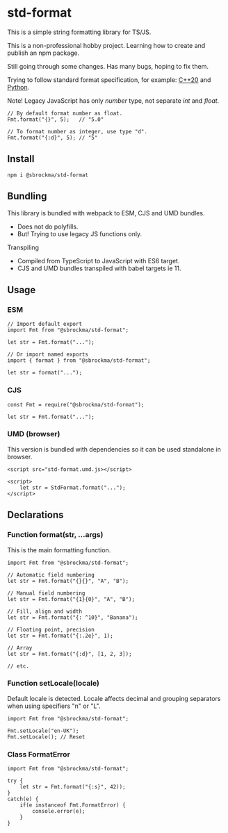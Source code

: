 # std-format

This is a simple string formatting library for TS/JS.

This is a non-professional hobby project. Learning how to create and publish an npm package. 

Still going through some changes. Has many bugs, hoping to fix them.

Trying to follow standard format specification, for example:
[C++20](https://en.cppreference.com/w/cpp/utility/format/spec) and
[Python](https://docs.python.org/3/library/string.html#formatspec).

Note! Legacy JavaScript has only *number* type, not separate *int* and *float*.

    // By default format number as float.
    Fmt.format("{}", 5);   // "5.0"

    // To format number as integer, use type "d".
    Fmt.format("{:d}", 5); // "5"

## Install

    npm i @sbrockma/std-format

## Bundling

This library is bundled with webpack to ESM, CJS and UMD bundles.

- Does not do polyfills.
- But! Trying to use legacy JS functions only.

Transpiling
- Compiled from TypeScript to JavaScript with ES6 target.
- CJS and UMD bundles transpiled with babel targets ie 11.

## Usage

### ESM
    // Import default export
    import Fmt from "@sbrockma/std-format";

    let str = Fmt.format("...");

    // Or import named exports
    import { format } from "@sbrockma/std-format";

    let str = format("...");

### CJS
    const Fmt = require("@sbrockma/std-format");
    
    let str = Fmt.format("...");

### UMD (browser)
This version is bundled with dependencies so it can be used standalone in browser.

    <script src="std-format.umd.js></script>
    
    <script>
        let str = StdFormat.format("...");
    </script>

## Declarations

### Function format(str, ...args)

This is the main formatting function.

    import Fmt from "@sbrockma/std-format";

    // Automatic field numbering
    let str = Fmt.format("{}{}", "A", "B");
    
    // Manual field numbering
    let str = Fmt.format("{1}{0}", "A", "B");

    // Fill, align and width
    let str = Fmt.format("{: ^10}", "Banana");

    // Floating point, precision
    let str = Fmt.format("{:.2e}", 1);

    // Array
    let str = Fmt.format("{:d}", [1, 2, 3]);

    // etc.

### Function setLocale(locale)

Default locale is detected. Locale affects decimal and grouping separators when using specifiers "n" or "L".

    import Fmt from "@sbrockma/std-format";
    
    Fmt.setLocale("en-UK");
    Fmt.setLocale(); // Reset

### Class FormatError

    import Fmt from "@sbrockma/std-format";

    try {
        let str = Fmt.format("{:s}", 42));
    } 
    catch(e) {
        if(e instanceof Fmt.FormatError) {
            console.error(e);
        }
    }
